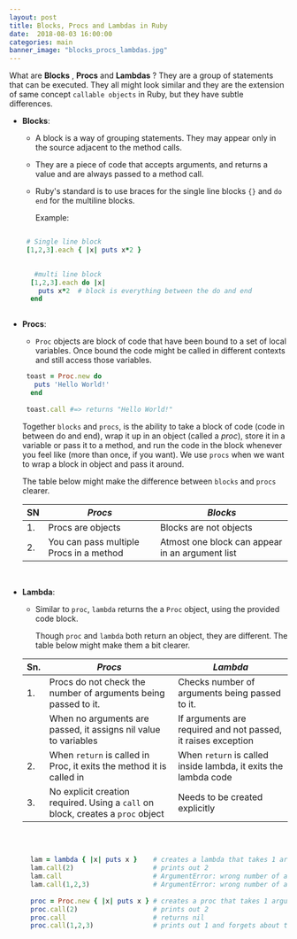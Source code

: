 ```yaml
---
layout: post
title: Blocks, Procs and Lambdas in Ruby
date:  2018-08-03 16:00:00
categories: main
banner_image: "blocks_procs_lambdas.jpg"
---
```

What are **Blocks** , **Procs** and **Lambdas** ? 
They are a group of statements that can be executed. They all might look similar and they are the extension of same concept `callable objects` in Ruby, but they have subtle differences.

* __Blocks__: 
    
    * A block is a way of grouping statements. They may appear only in the source adjacent to the method calls. 
    * They are a piece of code that accepts arguments, and returns a value and are always passed to a method call. 
    * Ruby's standard is to use braces for the single line blocks `{}` and `do end` for the multiline blocks.
     
      Example:
     
    ```ruby
    
     # Single line block
     [1,2,3].each { |x| puts x*2 }
   
		
	   #multi line block
      [1,2,3].each do |x|
        puts x*2  # block is everything between the do and end
      end
      
	```
 
* __Procs__: 
     
    * `Proc` objects are block of code that have been bound to a set of local variables. Once bound the code might be called in different contexts and still access those variables.
       
   ```ruby
    toast = Proc.new do
      puts 'Hello World!'
     end
          
    toast.call #=> returns "Hello World!"
   ```
      
  Together `blocks` and `procs`, is the ability to take a block of code (code in between do and end), wrap it up in an object (called a _proc_), store it in a variable or pass it to a method, and run the code in the block whenever you feel like (more than once, if you want). 
  We use `procs` when we want to wrap a block in object and pass it around.
    
  The table below might make the difference between `blocks` and `procs` clearer.
  
   |SN | *Procs*                                    | *Blocks*                                            |
   |---| ------------------------------------------ | -------------------------------------------------   |
   |1. |  Procs are objects                         |  Blocks are not objects                             |
   |2. |  You can pass multiple Procs in a method   |  Atmost one block can appear in an argument list    |
  
  <br/>
  
* __Lambda__:
  
  * Similar to `proc`, `lambda` returns the a `Proc` object, using the provided code block.
 
    Though `proc` and `lambda` both return an object, they are different. The table below might make them a bit clearer.
  
  |Sn.|    *Procs*                                                                       | *Lambda*                                                        |
  |---| -------------------------------------------------------------                    | -------------------------------------------------------------   |
  |1. |  Procs do not check the number of arguments being passed to it.                  |  Checks number of arguments being passed to it.                 |
  |   |  When no arguments are passed, it assigns nil value to variables                 |  If arguments are required and not passed, it raises exception  |
  |2. |  When `return` is called in Proc, it exits the method it is called in            |  When `return` is called inside lambda, it exits the lambda code|
  |3. |  No explicit creation required. Using a `call` on block, creates a `proc` object | Needs to be created explicitly                                  |
   
   <br/>
      
  ```ruby
        
    lam = lambda { |x| puts x }    # creates a lambda that takes 1 argument
    lam.call(2)                    # prints out 2
    lam.call                       # ArgumentError: wrong number of arguments (0 for 1)
    lam.call(1,2,3)                # ArgumentError: wrong number of arguments (3 for 1)
         
    proc = Proc.new { |x| puts x } # creates a proc that takes 1 argument
    proc.call(2)                   # prints out 2
    proc.call                      # returns nil
    proc.call(1,2,3)               # prints out 1 and forgets about the extra arguments
      
   ```